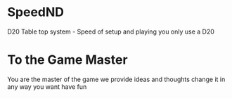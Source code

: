 SpeedND
=======

D20 Table top system - Speed of setup and playing you only use a D20

To the Game Master
=======
You are the master of the game we provide ideas and thoughts change it in any way you want have fun